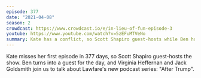 ```yaml
---
episode: 377
date: "2021-04-08"
season: 2
crowdcast: https://www.crowdcast.io/e/in-lieu-of-fun-episode-3
youtube: https://www.youtube.com/watch?v=5zEFuMTVeNo
summary: Kate has a conflict, so Scott Shapiro guest-hosts while Ben host-guests
---
```

Kate misses her first episode in 377 days, so Scott Shapiro guest-hosts the show.  Ben turns into a guest for the day, and Virginia Heffernan and Jack Goldsmith join us to talk about Lawfare's new podcast series: "After Trump".
